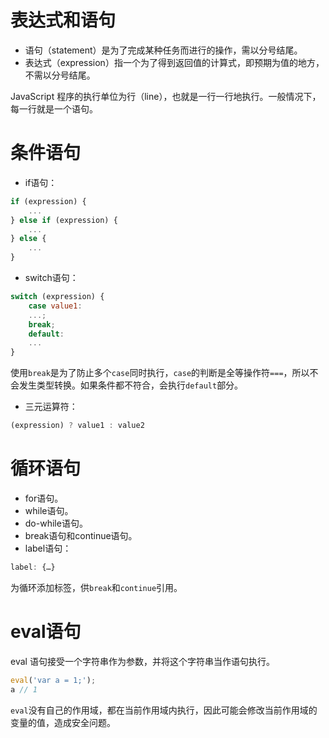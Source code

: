 # 表达式和语句

+ 语句（statement）是为了完成某种任务而进行的操作，需以分号结尾。
+ 表达式（expression）指一个为了得到返回值的计算式，即预期为值的地方，不需以分号结尾。

JavaScript 程序的执行单位为行（line），也就是一行一行地执行。一般情况下，每一行就是一个语句。

# 条件语句

+ if语句：
```javascript
if (expression) {
	...
} else if (expression) {
	...
} else {
	...
}
```
+ switch语句：
```javascript
switch (expression) {
	case value1:
	...;
	break;
	default:
	...
}
```
使用`break`是为了防止多个`case`同时执行，`case`的判断是全等操作符`===`，所以不会发生类型转换。如果条件都不符合，会执行`default`部分。
+ 三元运算符：
```javascript
(expression) ? value1 : value2
```

# 循环语句

+ for语句。
+ while语句。
+ do-while语句。
+ break语句和continue语句。
+ label语句：
```javascript
label: {…}
```
为循环添加标签，供`break`和`continue`引用。

# eval语句

eval 语句接受一个字符串作为参数，并将这个字符串当作语句执行。

```javascript
eval('var a = 1;');
a // 1
```

`eval`没有自己的作用域，都在当前作用域内执行，因此可能会修改当前作用域的变量的值，造成安全问题。